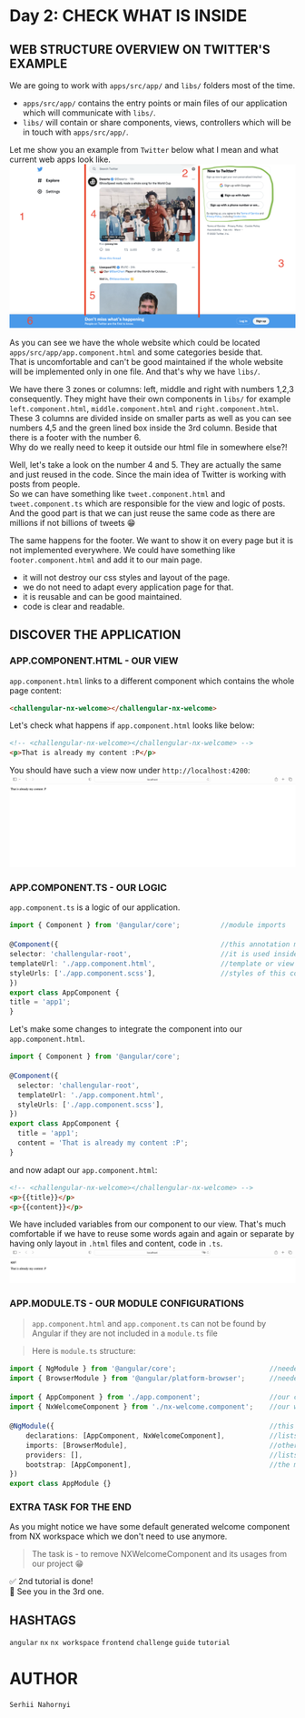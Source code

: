 # Day 2: CHECK WHAT IS INSIDE

## WEB STRUCTURE OVERVIEW ON TWITTER'S EXAMPLE
We are going to work with `apps/src/app/` and `libs/` folders most of the time.   
- `apps/src/app/` contains the entry points or main files of our application which will communicate with `libs/`.   
- `libs/` will contain or share components, views, controllers which will be in touch with `apps/src/app/`.   

Let me show you an example from `Twitter` below what I mean and what current web apps look like.
![](assets/day2_01.png)   

As you can see we have the whole website which could be located `apps/src/app/app.component.html` and some categories beside that.   
That is uncomfortable and can't be good maintained if the whole website will be implemented only in one file. And that's why we have `libs/`.   

We have there 3 zones or columns: left, middle and right with numbers 1,2,3 consequently. They might have their own components in `libs/` for example `left.component.html`, `middle.component.html` and `right.component.html`.   
These 3 columns are divided inside on smaller parts as well as you can see numbers 4,5 and the green lined box inside the 3rd column. Beside that there is a footer with the number 6.    
Why do we really need to keep it outside our html file in somewhere else?!   

Well, let's take a look on the number 4 and 5. They are actually the same and just reused in the code. Since the main idea of Twitter is working with posts from people.   
So we can have something like `tweet.component.html` and `tweet.component.ts` which are responsible for the view and logic of posts. And the good part is that we can just reuse the same code as there are millions if not billions of tweets 😁   

The same happens for the footer. We want to show it on every page but it is not implemented everywhere. We could have something like `footer.component.html` and add it to our main page.   
- it will not destroy our css styles and layout of the page.
- we do not need to adapt every application page for that.
- it is reusable and can be good maintained.
- code is clear and readable. 

## DISCOVER THE APPLICATION
### APP.COMPONENT.HTML - OUR VIEW
`app.component.html` links to a different component which contains the whole page content:   
```html
<challengular-nx-welcome></challengular-nx-welcome>
```

Let's check what happens if `app.component.html` looks like below:   
```html
<!-- <challengular-nx-welcome></challengular-nx-welcome> -->
<p>That is already my content :P</p>
```

You should have such a view now under `http://localhost:4200`:
![](assets/day2_02.png)

### APP.COMPONENT.TS - OUR LOGIC
`app.component.ts` is a logic of our application.
```typescript
import { Component } from '@angular/core';          //module imports

@Component({                                        //this annotation marks our class as Component to let Angular know about it
selector: 'challengular-root',                      //it is used inside html files to link to that component
templateUrl: './app.component.html',                //template or view of this component
styleUrls: ['./app.component.scss'],                //styles of this component
})
export class AppComponent {
title = 'app1';
}
```   

Let's make some changes to integrate the component into our `app.component.html`.   
```typescript
import { Component } from '@angular/core';

@Component({
  selector: 'challengular-root',
  templateUrl: './app.component.html',
  styleUrls: ['./app.component.scss'],
})
export class AppComponent {
  title = 'app1';
  content = 'That is already my content :P';
}
```

and now adapt our `app.component.html`:
```html
<!-- <challengular-nx-welcome></challengular-nx-welcome> -->
<p>{{title}}</p>
<p>{{content}}</p>
```

We have included variables from our component to our view. That's much comfortable if we have to reuse some words again and again or separate by having only layout in `.html` files and content, code in `.ts`.   
![](assets/day2_03.png)


### APP.MODULE.TS - OUR MODULE CONFIGURATIONS
> `app.component.html` and `app.component.ts` can not be found by Angular if they are not included in a `module.ts` file   

>Here is `module.ts` structure:
```typescript
import { NgModule } from '@angular/core';                       //needed imporst for Angular
import { BrowserModule } from '@angular/platform-browser';      //needed imporst for Angular

import { AppComponent } from './app.component';                 //our component
import { NxWelcomeComponent } from './nx-welcome.component';    //our welcome component from Nx workspace

@NgModule({                                                     //this annotation declares our class as module for Angular
    declarations: [AppComponent, NxWelcomeComponent],           //lists of components, directives and pipes which belongs to this module
    imports: [BrowserModule],                                   //other modules whose exported classes are needed by component templates
    providers: [],                                              //lists of components which become accessible in all parts of the application
    bootstrap: [AppComponent],                                  //the main application view, called the root component, which hosts all other application views. Only the root NgModule should set the bootstrap property.
})
export class AppModule {}
```

### EXTRA TASK FOR THE END
As you might notice we have some default generated welcome component from NX workspace which we don't need to use anymore.   
>The task is - to remove NXWelcomeComponent and its usages from our project 😁


✅ 2nd tutorial is done!   
👋 See you in the 3rd one.

## HASHTAGS
`angular` `nx` `nx workspace` `frontend` `challenge` `guide` `tutorial`

# AUTHOR
`Serhii Nahornyi`